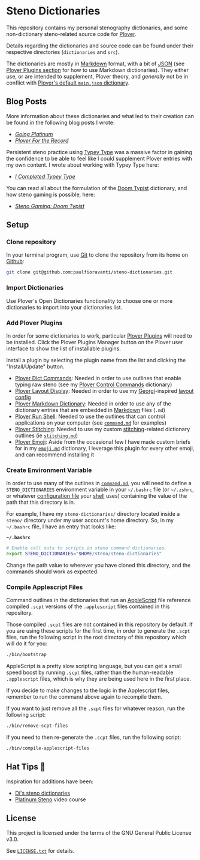 # Steno Dictionaries

This repository contains my personal stenography dictionaries, and
some non-dictionary steno-related source code for [Plover][].

Details regarding the dictionaries and source code can be found under their
respective directories (`dictionaries` and `src`).

The dictionaries are mostly in [Markdown][] format, with a bit of [JSON][] (see
[Plover Plugins section](#add-plover-plugins) for how to use Markdown
dictionaries). They either use, or are intended to supplement, Plover theory,
and _generally_ not be in conflict with
[Plover's default `main.json` dictionary][Plover main.json].

## Blog Posts

More information about these dictionaries and what led to their creation can
be found in the following blog posts I wrote:

- _[Going Platinum][]_
- _[Plover For the Record][]_

Persistent steno practice using [Typey Type][] was a massive factor in gaining
the confidence to be able to feel like I could supplement Plover entries with my
own content. I wrote about working with Typey Type here:

- _[I Completed Typey Type][]_

You can read all about the formulation of the [Doom Typist][] dictionary, and
how steno gaming is possible, here:

- _[Steno Gaming: Doom Typist][]_

## Setup

### Clone repository

In your terminal program, use [Git][] to clone the repository from its home on
[Github][]:

```sh
git clone git@github.com:paulfioravanti/steno-dictionaries.git
```

### Import Dictionaries

Use Plover's Open Dictionaries functionality to choose one or more dictionaries
to import into your dictionaries list.

### Add Plover Plugins

In order for some dictionaries to work, particular [Plover Plugins][] will
need to be installed. Click the Plover Plugins Manager button on the Plover
user interface to show the list of installable plugins.

Install a plugin by selecting the plugin name from the list and clicking the
"Install/Update" button.

- [Plover Dict Commands][]: Needed in order to use outlines that enable typing
  raw steno (see my [Plover Control Commands][] dictionary)
- [Plover Layout Display][]: Needed in order to use my [Georgi][]-inspired
  [layout config][]
- [Plover Markdown Dictionary][]: Needed in order to use any of the dictionary
  entries that are embedded in [Markdown][] files (`.md`)
- [Plover Run Shell][]: Needed to use the outlines that can control applications
  on your computer (see [`command.md`][] for examples)
- [Plover Stitching][]: Needed to use my custom [stitching][]-related dictionary
  outlines (ie [`stitching.md`][])
- [Plover Emoji][]: Aside from the occasional few I have made custom briefs for
  in my [`emoji.md`][] dictionary, I leverage this plugin for every other
  emoji, and can recommend installing it

### Create Environment Variable

In order to use many of the outlines in [`command.md`][], you will need to
define a `STENO_DICTIONARIES` environment variable in your `~/.bashrc` file (or
`~/.zshrc`, or whatever [configuration file][] your [shell][] uses) containing
the value of the path that this directory is in.

For example, I have my `steno-dictionaries/` directory located inside a
`steno/` directory under my user account's home directory. So, in my
`~/.bashrc` file, I have an entry that looks like:

**`~/.bashrc`**

```sh
# Enable call outs to scripts in steno command dictionaries.
export STENO_DICTIONARIES="$HOME/steno/steno-dictionaries"
```

Change the path value to wherever you have cloned this directory, and the
commands should work as expected.

### Compile Applescript Files

Command outlines in the dictionaries that run an [AppleScript][] file reference
compiled `.scpt` versions of the `.applescript` files contained in this
repository.

Those compiled `.scpt` files are not contained in this repository by default.
If you are using these scripts for the first time, in order to generate the
`.scpt` files, run the following script in the root directory of this repository
which will do it for you:

```sh
./bin/bootstrap
```

AppleScript is a pretty slow scripting language, but you can get a small speed
boost by running `.scpt` files, rather than the human-readable `.applescript`
files, which is why they are being used here in the first place.

If you decide to make changes to the logic in the Applescript files, remember to
run the command above again to recompile them.

If you want to just remove all the `.scpt` files for whatever reason, run the
following script:

```sh
./bin/remove-scpt-files
```

If you need to then re-generate the `.scpt` files, run the following script:

```sh
./bin/compile-applescript-files
```

## Hat Tips :tophat:

Inspiration for additions have been:

- [Di's steno dictionaries][]
- [Platinum Steno][] video course

## License

This project is licensed under the terms of the GNU General Public License v3.0.

See [`LICENSE.txt`][] for details.

[AppleScript]: https://en.wikipedia.org/wiki/AppleScript
[`command.md`]: ./dictionaries/command.md
[configuration file]: https://en.wikipedia.org/wiki/Configuration_file
[Di's steno dictionaries]: https://github.com/didoesdigital/steno-dictionaries
[Doom Typist]: https://github.com/mmaulwurff/typist.pk3
[`emoji.md`]: ./dictionaries/emoji.md
[Georgi]: https://www.gboards.ca/product/georgi
[Going Platinum]: https://www.paulfioravanti.com/blog/going-platinum/
[Git]: https://git-scm.com/
[GitHub]: https://github.com/
[I Completed Typey Type]: https://www.paulfioravanti.com/blog/completed-typey-type/
[JSON]: https://en.wikipedia.org/wiki/JSON
[layout config]: ./src/plover-layout-display.json
[`LICENSE.txt`]: ./LICENSE.txt
[Markdown]: https://daringfireball.net/projects/markdown/
[Platinum Steno]: https://www.youtube.com/channel/UC-bfgyMjBdFuzhuL4Ff6XqA
[Plover]: http://www.openstenoproject.org/plover/
[Plover Control Commands]: ./dictionaries/command.md#plover-control-commands
[Plover Dict Commands]: https://github.com/KoiOates/plover_dict_commands
[Plover Emoji]: https://github.com/morinted/plover_emoji
[Plover For the Record]: https://www.paulfioravanti.com/blog/plover-for-the-record/
[Plover Layout Display]: https://github.com/morinted/plover_layout_display
[Plover main.json]: https://github.com/openstenoproject/plover/blob/master/plover/assets/main.json
[Plover Markdown Dictionary]: https://github.com/antistic/plover_markdown_dictionary
[Plover Plugins]: https://github.com/openstenoproject/plover/wiki/Plugins
[Plover Run Shell]: https://github.com/user202729/plover_run_shell
[Plover Stitching]: https://github.com/morinted/plover_stitching
[Python]: https://www.python.org/
[shell]: https://en.wikipedia.org/wiki/Shell_(computing)
[Steno Gaming: Doom Typist]: https://www.paulfioravanti.com/blog/steno-gaming-doom-typist/
[stitching]: http://ilovesteno.com/2015/03/12/theory-thursday-stitching/
[`stitching.md`]: ./dictionaries/stitching.md
[Typey Type]: https://didoesdigital.com/typey-type/
